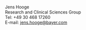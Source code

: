 Jens Hooge  
Research and Clinical Sciences Group  
Tel: +49 30 468 17260  
E-mail: [jens.hooge@bayer.com](mailto:jens.hooge@bayer.com)  
